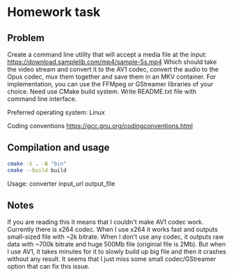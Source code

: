 # Homework task

## Problem

Create a command line utility that will accept a media file at the input:
<https://download.samplelib.com/mp4/sample-5s.mp4>
Which should take the video stream and convert it to the AV1 codec, convert the audio to the Opus codec, mux them together and save them in an MKV container.
For implementation, you can use the FFMpeg or GStreamer libraries of your choice.
Need use CMake build system.
Write README.txt file with command line interface.

Preferred operating system: Linux

Coding conventions <https://gcc.gnu.org/codingconventions.html>

## Compilation and usage

```bash
cmake -S . -B "bin"
cmake --build build
```

Usage: converter input_url output_file

## Notes

If you are reading this it means that I couldn't make AV1 codec work. Currently there is x264 codec. When I use x264 it works fast and outputs small-sized file with ~2k bitrate. When I don't use any codec, it outputs raw data with ~700k bitrate and huge 500Mb file (originial file is 2Mb). But when I use AV1, it takes minutes for it to slowly build up big file and then it crashes without any result. It seems that I just miss some small codec/GStreamer option that can fix this issue.
